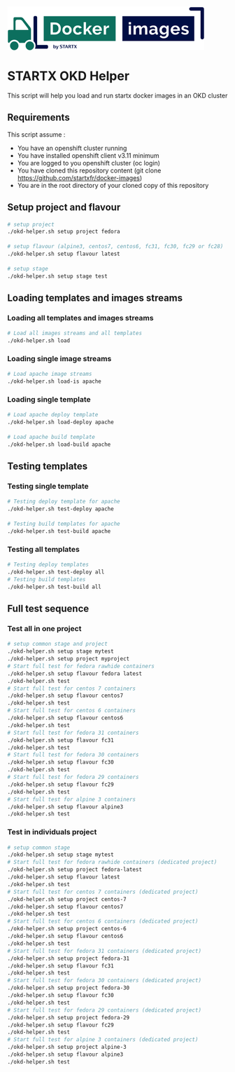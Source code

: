 [![startxfr/docker-images](https://raw.githubusercontent.com/startxfr/docker-images/master/travis/logo-small.svg?sanitize=true)](https://github.com/startxfr/docker-images)

# STARTX OKD Helper

This script will help you load and run startx docker images in an OKD cluster

## Requirements

This script assume :
- You have an openshift cluster running
- You have installed openshift client v3.11 minimum
- You are logged to you openshift cluster (oc login)
- You have cloned this repository content (git clone https://github.com/startxfr/docker-images)
- You are in the root directory of your cloned copy of this repository

## Setup project and flavour

```bash
# setup project
./okd-helper.sh setup project fedora

# setup flavour (alpine3, centos7, centos6, fc31, fc30, fc29 or fc28)
./okd-helper.sh setup flavour latest

# setup stage
./okd-helper.sh setup stage test
```

## Loading templates and images streams

### Loading all templates and images streams

```bash
# Load all images streams and all templates
./okd-helper.sh load
```

### Loading single image streams

```bash
# Load apache image streams
./okd-helper.sh load-is apache
```

### Loading single template

```bash
# Load apache deploy template
./okd-helper.sh load-deploy apache

# Load apache build template
./okd-helper.sh load-build apache
```

## Testing templates

### Testing single template

```bash
# Testing deploy template for apache
./okd-helper.sh test-deploy apache

# Testing build templates for apache
./okd-helper.sh test-build apache
```

### Testing all templates

```bash
# Testing deploy templates
./okd-helper.sh test-deploy all
# Testing build templates
./okd-helper.sh test-build all
```

## Full test sequence

### Test all in one project

```bash
# setup common stage and project
./okd-helper.sh setup stage mytest
./okd-helper.sh setup project myproject
# Start full test for fedora rawhide containers
./okd-helper.sh setup flavour fedora latest
./okd-helper.sh test
# Start full test for centos 7 containers
./okd-helper.sh setup flavour centos7
./okd-helper.sh test
# Start full test for centos 6 containers
./okd-helper.sh setup flavour centos6
./okd-helper.sh test
# Start full test for fedora 31 containers
./okd-helper.sh setup flavour fc31
./okd-helper.sh test
# Start full test for fedora 30 containers
./okd-helper.sh setup flavour fc30
./okd-helper.sh test
# Start full test for fedora 29 containers
./okd-helper.sh setup flavour fc29
./okd-helper.sh test
# Start full test for alpine 3 containers
./okd-helper.sh setup flavour alpine3
./okd-helper.sh test
```

### Test in individuals project

```bash
# setup common stage
./okd-helper.sh setup stage mytest
# Start full test for fedora rawhide containers (dedicated project)
./okd-helper.sh setup project fedora-latest
./okd-helper.sh setup flavour latest
./okd-helper.sh test
# Start full test for centos 7 containers (dedicated project)
./okd-helper.sh setup project centos-7
./okd-helper.sh setup flavour centos7
./okd-helper.sh test
# Start full test for centos 6 containers (dedicated project)
./okd-helper.sh setup project centos-6
./okd-helper.sh setup flavour centos6
./okd-helper.sh test
# Start full test for fedora 31 containers (dedicated project)
./okd-helper.sh setup project fedora-31
./okd-helper.sh setup flavour fc31
./okd-helper.sh test
# Start full test for fedora 30 containers (dedicated project)
./okd-helper.sh setup project fedora-30
./okd-helper.sh setup flavour fc30
./okd-helper.sh test
# Start full test for fedora 29 containers (dedicated project)
./okd-helper.sh setup project fedora-29
./okd-helper.sh setup flavour fc29
./okd-helper.sh test
# Start full test for alpine 3 containers (dedicated project)
./okd-helper.sh setup project alpine-3
./okd-helper.sh setup flavour alpine3
./okd-helper.sh test
```